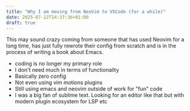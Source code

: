 ```yaml
---
title: "Why I am moving from NeoVim to VSCode (for a while)"
date: 2025-07-22T14:37:36+01:00
draft: true
---
```


This may sound crazy coming from someone that has used Neovim for a long time, has just fully rewrote their config from scratch and is in the process of writing a book about Emacs.

- coding is no longer my primary role
- I don't need much in terms of functionality
- Basically zero config
- Not even using vim motions plugins
- Still using emacs and neovim outside of work for "fun" code
- I was a big fan of sublime text. Looking for an editor like that but with modern plugin ecosystem for LSP etc
